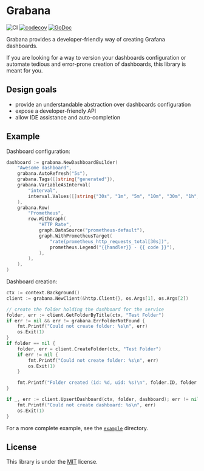 # Grabana

![CI](https://github.com/K-Phoen/grabana/workflows/CI/badge.svg) [![codecov](https://codecov.io/gh/K-Phoen/grabana/branch/master/graph/badge.svg)](https://codecov.io/gh/K-Phoen/grabana) [![GoDoc](https://godoc.org/github.com/K-Phoen/grabana?status.svg)](https://godoc.org/github.com/K-Phoen/grabana)

Grabana provides a developer-friendly way of creating Grafana dashboards.

If you are looking for a way to version your dashboards configuration or
automate tedious and error-prone creation of dashboards, this library is meant
for you.

## Design goals

* provide an understandable abstraction over dashboards configuration
* expose a developer-friendly API
* allow IDE assistance and auto-completion

## Example

Dashboard configuration:

```go
dashboard := grabana.NewDashboardBuilder(
    "Awesome dashboard",
    grabana.AutoRefresh("5s"),
    grabana.Tags([]string{"generated"}),
    grabana.VariableAsInterval(
        "interval",
        interval.Values([]string{"30s", "1m", "5m", "10m", "30m", "1h", "6h", "12h"}),
    ),
    grabana.Row(
        "Prometheus",
        row.WithGraph(
            "HTTP Rate",
            graph.DataSource("prometheus-default"),
            graph.WithPrometheusTarget(
                "rate(prometheus_http_requests_total[30s])",
                prometheus.Legend("{{handler}} - {{ code }}"),
            ),
        ),
    ),
)
```

Dashboard creation:

```go
ctx := context.Background()
client := grabana.NewClient(&http.Client{}, os.Args[1], os.Args[2])

// create the folder holding the dashboard for the service
folder, err := client.GetFolderByTitle(ctx, "Test Folder")
if err != nil && err != grabana.ErrFolderNotFound {
    fmt.Printf("Could not create folder: %s\n", err)
    os.Exit(1)
}
if folder == nil {
    folder, err = client.CreateFolder(ctx, "Test Folder")
    if err != nil {
        fmt.Printf("Could not create folder: %s\n", err)
        os.Exit(1)
    }

    fmt.Printf("Folder created (id: %d, uid: %s)\n", folder.ID, folder.UID)
}

if _, err := client.UpsertDashboard(ctx, folder, dashboard); err != nil {
    fmt.Printf("Could not create dashboard: %s\n", err)
    os.Exit(1)
}
```

For a more complete example, see the [`example`](./cmd/example/) directory.

## License

This library is under the [MIT](LICENSE) license.
